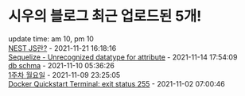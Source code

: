 # 시우의 블로그 최근 업로드된 5개!<br>

update time: am 10, pm 10<br>[NEST JS란?](https://velog.io/@dev_shu/NEST-JS%EB%9E%80) - 2021-11-21 16:18:16<br>
[Sequelize - Unrecognized datatype for attribute](https://velog.io/@dev_shu/Sequelize-Unrecognized-datatype-for-attribute) - 2021-11-14 17:54:09<br>
[db schma](https://velog.io/@dev_shu/db-schma) - 2021-11-10 05:36:26<br>
[1주차 월요일](https://velog.io/@dev_shu/1%EC%A3%BC%EC%B0%A8-%EC%9B%94%EC%9A%94%EC%9D%BC) - 2021-11-09 23:25:05<br>
[Docker Quickstart Terminal: exit status 255](https://velog.io/@dev_shu/Docker-Quickstart-Terminal-exit-status-255) - 2021-11-02 07:00:46<br>
